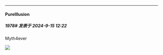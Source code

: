 ﻿
*****

####  PureIllusion  
##### 1978#       发表于 2024-9-15 12:22

Myth4ever

<img src="https://p.sda1.dev/19/b9849ac126d3d128f01e9b2d24e1cc96/s.png" referrerpolicy="no-referrer">

